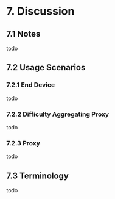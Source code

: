 # 7. Discussion

## 7.1 Notes

todo

## 7.2 Usage Scenarios

### 7.2.1 End Device

todo

### 7.2.2 Difficulty Aggregating Proxy

todo

### 7.2.3 Proxy

todo

## 7.3 Terminology

todo